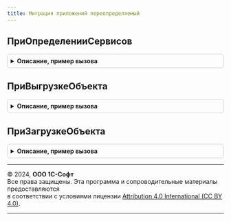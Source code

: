 ```yaml
---
title: Миграция приложений переопределяемый
---
```



## ПриОпределенииСервисов
<details style="margin: 1em 0; padding: 0.5em; border: 1px solid #ccc; border-radius: 6px;">

<summary style="font-weight: bold; cursor: pointer;">Описание, пример вызова</summary>

```bsl

// Вызывается при определении сервисов, которые поддерживают миграцию.
// @skip-warning ПустойМетод - переопределяемый метод.
//
// Параметры:
//   Сервисы - СписокЗначений - в качестве значения адрес сервиса, в качестве представления - представление сервиса.
//
Процедура ПриОпределенииСервисов(Сервисы) Экспорт
```

Пример вызова
```bsl
МиграцияПриложенийПереопределяемый.ПриОпределенииСервисов(Сервисы) 
```
</details>

## ПриВыгрузкеОбъекта
<details style="margin: 1em 0; padding: 0.5em; border: 1px solid #ccc; border-radius: 6px;">

<summary style="font-weight: bold; cursor: pointer;">Описание, пример вызова</summary>

```bsl

// Обработчик при выгрузке данных.
// @skip-warning ПустойМетод - переопределяемый метод.
//
// Параметры:
//   Объект - КонстантаМенеджерЗначения, СправочникОбъект, ДокументОбъект, ПланСчетовОбъект -
//			- ПланВидовХарактеристикОбъект, ПланВидовРасчетаОбъект, РегистрСведенийНаборЗаписей -
//          - РегистрНакопленияНаборЗаписей, РегистрБухгалтерииНаборЗаписей, РегистрРасчетаНаборЗаписей -
//			- ПоследовательностьНаборЗаписей, ПерерасчетНаборЗаписей, БизнесПроцессОбъект, ЗадачаОбъект - выгружаемый объект.
//   Отказ - Булево - если данному параметру установить значение Истина, то объект не будет выгружен.
//
Процедура ПриВыгрузкеОбъекта(Объект, Отказ) Экспорт
```

Пример вызова
```bsl
МиграцияПриложенийПереопределяемый.ПриВыгрузкеОбъекта(Объект, Отказ) 
```
</details>

## ПриЗагрузкеОбъекта
<details style="margin: 1em 0; padding: 0.5em; border: 1px solid #ccc; border-radius: 6px;">

<summary style="font-weight: bold; cursor: pointer;">Описание, пример вызова</summary>

```bsl

// Обработчик при загрузке данных.
// @skip-warning ПустойМетод - переопределяемый метод.
//
// Параметры:
//   Объект - КонстантаМенеджерЗначения, СправочникОбъект, ДокументОбъект, ПланСчетовОбъект -
//			- ПланВидовХарактеристикОбъект, ПланВидовРасчетаОбъект, РегистрСведенийНаборЗаписей -
//          - РегистрНакопленияНаборЗаписей, РегистрБухгалтерииНаборЗаписей, РегистрРасчетаНаборЗаписей -
//			- ПоследовательностьНаборЗаписей, ПерерасчетНаборЗаписей, БизнесПроцессОбъект, ЗадачаОбъект - загружаемый объект.
//   Отказ - Булево - если данному параметру установить значение Истина, то объект не будет загружен.
//
Процедура ПриЗагрузкеОбъекта(Объект, Отказ) Экспорт
```

Пример вызова
```bsl
МиграцияПриложенийПереопределяемый.ПриЗагрузкеОбъекта(Объект, Отказ) 
```
</details>

---

© 2024, **ООО 1С-Софт**  
Все права защищены. Эта программа и сопроводительные материалы предоставляются  
в соответствии с условиями лицензии [Attribution 4.0 International (CC BY 4.0)](https://creativecommons.org/licenses/by/4.0/legalcode).

---
